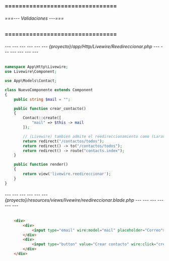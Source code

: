 ### ================================ ###
###### ===--- Validaciones ---=== ######
### ================================ ###

###### --- --- --- --- --- --- {proyecto}/app/Http/Livewire/Reedireccionar.php --- --- --- --- --- --- ######

```php
namespace App\Http\Livewire;
use Livewire\Component;

use App\Models\Contact;

class NuevoComponente extends Component
{
	public string $mail = "";

	public function crear_contacto()
	{
		Contact::create([
			"mail" => $this -> mail
		]);

		// (Livewire) tambien admite el reedireccionamiento como (Laravel).
		return redirect("/contactos/todos");
		return redirect() -> to("/contactos/todos");
		return redirect() -> route("contacts.index");
	}

    public function render()
    {
        return view('livewire.reedireccionar');
    }
}
```

###### --- --- --- --- --- --- {proyecto}/resources/views/livewire/reedireccionar.blade.php --- --- --- --- --- --- ######

```html
	<div>
		<div>
			<input type="email" wire:model="mail" placeholder="Correo">
		</div>
		<div>
			<input type="button" value="Crear contacto" wire:click="crear_contacto()"/>
		</div>
	</div>
```